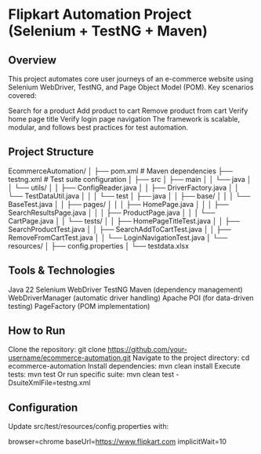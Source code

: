 # Flipkart Automation Project (Selenium + TestNG + Maven)
## Overview

This project automates core user journeys of an e-commerce website using Selenium WebDriver, TestNG, and Page Object Model (POM).
Key scenarios covered:

Search for a product
Add product to cart
Remove product from cart
Verify home page title
Verify login page navigation
The framework is scalable, modular, and follows best practices for test automation.

## Project Structure
EcommerceAutomation/
│
├── pom.xml                    # Maven dependencies
├── testng.xml                 # Test suite configuration
│
├── src
│   ├── main
│   │   └── java
│   │       └── utils/
│   │           ├── ConfigReader.java
│   │           ├── DriverFactory.java
│   │           └── TestDataUtil.java
│   │
│   └── test
│       ├── java
│       │   ├── base/
│       │   │   └── BaseTest.java
│       │   ├── pages/
│       │   │   ├── HomePage.java
│       │   │   ├── SearchResultsPage.java
│       │   │   ├── ProductPage.java
│       │   │   └── CartPage.java
│       │   └── tests/
│       │       ├── HomePageTitleTest.java
│       │       ├── SearchProductTest.java
│       │       ├── SearchAddToCartTest.java
│       │       ├── RemoveFromCartTest.java
│       │       └── LoginNavigationTest.java
│       └── resources/
│           ├── config.properties
│           └── testdata.xlsx

## Tools & Technologies

Java 22
Selenium WebDriver
TestNG
Maven (dependency management)
WebDriverManager (automatic driver handling)
Apache POI (for data-driven testing)
PageFactory (POM implementation)

## How to Run
Clone the repository:
git clone https://github.com/your-username/ecommerce-automation.git
Navigate to the project directory:
cd ecommerce-automation
Install dependencies:
mvn clean install
Execute tests:
mvn test
Or run specific suite:
mvn clean test -DsuiteXmlFile=testng.xml

## Configuration
Update src/test/resources/config.properties with:

browser=chrome
baseUrl=https://www.flipkart.com
implicitWait=10



